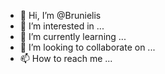 - 👋 Hi, I’m @Brunielis
- 👀 I’m interested in ...
- 🌱 I’m currently learning ...
- 💞️ I’m looking to collaborate on ...
- 📫 How to reach me ...

<!---
Brunielis/Brunielis is a ✨ special ✨ repository because its `README.md` (this file) appears on your GitHub profile.
You can click the Preview link to take a look at your changes.
--->

